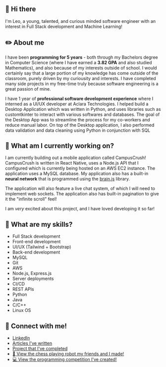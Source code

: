 ## 👋 Hi there  

I'm Leo, a young, talented, and curious minded software engineer with an interest in Full Stack development and Machine Learning!

## ✏️ About me

I have been **programming for 5 years** - both through my Bachelors degree in Computer Science (where I have earned a **3.82 GPA** and also studied Mathematics), and also because of my interests outside of school. I would certainly say that a large portion of my knowledge has come outside of the classroom, purely driven by my curiousity and interests. I have completed many side projects in my free-time truly because software engineering is a great passion of mine.

I have 1 year of **professional software development experience** where I interned as a UI/UX developer at Aclara Technologies. I helped build a Desktop Application which was written in Python, and uses libraries such as customtkinter to interact with various softwares and databases. The goal of the Desktop App was to streamline the process for my co-workers and reduce manual labor. On top of the Desktop application, I also performed data validation and data cleaning using Python in conjunction with SQL

## 🚀 What am I currently working on?

I am currently building out a mobile application called CampusCrush! CampusCrush is written in React Native, uses a Node.js API that I configured which is currently being hosted on an AWS EC2 instance. The application uses a MySQL database. My application also has a built-in **neural network** that is programmed using the [brain.js](https://brain.js.org/#/) library. 

The application will also feature a live chat system, of which I will need to implement web sockets. The application also has built-in pagination to give it the "infinite scroll" feel!

I am *very* excited about this project, and I have loved developing it so far! 

## 🔎 What are my skills?

* Full Stack development 
* Front-end development
* UI/UX (Tailwind + Bootstrap)
* Back-end development
* MySQL
* Git
* AWS
* Node.js, Express.js
* Server deployments
* CI/CD
* REST APIs
* Python
* Java
* C/C++
* Linux OS

## 🤝 Connect with me!

* [LinkedIn](https://www.linkedin.com/in/leo-carten-925535195/)
* [Articles I've written](https://www.linkedin.com/in/leo-carten-925535195/recent-activity/articles/)
* [Project that I've completed](https://www.linkedin.com/in/leo-carten-925535195/details/projects/)
* [🚀 View the chess playing robot my friends and I made!](https://www.youtube.com/watch?v=Yjk6EQus9sY)
* [💻 View the programming competition I've created!](https://turing.plymouth.edu/~lmc1076/)
